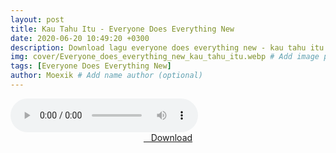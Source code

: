 ```yaml
---
layout: post
title: Kau Tahu Itu - Everyone Does Everything New
date: 2020-06-20 10:49:20 +0300
description: Download lagu everyone does everything new - kau tahu itu.mp3 # Add post description (optional)
img: cover/Everyone_does_everything_new_kau_tahu_itu.webp # Add image post (optional)
tags: [Everyone Does Everything New]
author: Moexik # Add name author (optional)
---
```


<audio class='js-player' style="--plyr-color-main: #212121;" controls>
<source src="https://drive.google.com/uc?authuser=0&id=14OqeGn3tY7e77p-9GVwso2Lnxg0xghqN&export=download" type="audio/mp3">
</audio><br />

<center>
<a href="/dl/kautahuitu-everyonedoeseverythingnew/" ><i class="fa fa-caret-down" aria-hidden="true"></i>&nbsp; &nbsp;Download</a>
</center><br />
